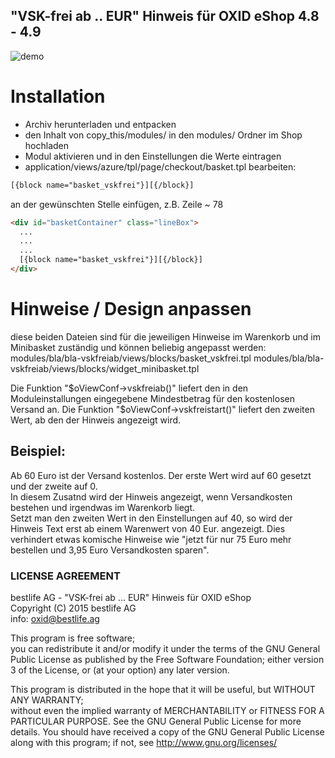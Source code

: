 ## "VSK-frei ab .. EUR" Hinweis für OXID eShop 4.8 - 4.9

![demo](https://raw.githubusercontent.com/vanilla-thunder/bla-vskfreiab/screenshot/bla-vskfreiab.png)

# Installation
- Archiv herunterladen und entpacken
- den Inhalt von copy_this/modules/ in den modules/ Ordner im Shop hochladen
- Modul aktivieren und in den Einstellungen die Werte eintragen
- application/views/azure/tpl/page/checkout/basket.tpl bearbeiten:
```html
[{block name="basket_vskfrei"}][{/block}]
```
an der gewünschten Stelle einfügen, z.B. Zeile ~ 78 
```html
<div id="basketContainer" class="lineBox">
  ...
  ...
  ...
  [{block name="basket_vskfrei"}][{/block}]
</div>
```


# Hinweise / Design anpassen
diese beiden Dateien sind für die jeweiligen Hinweise im Warenkorb und im Minibasket zuständig und können beliebig angepasst werden:
modules/bla/bla-vskfreiab/views/blocks/basket_vskfrei.tpl
modules/bla/bla-vskfreiab/views/blocks/widget_minibasket.tpl

Die Funktion "$oViewConf->vskfreiab()" liefert den in den Moduleinstallungen eingegebene Mindestbetrag für den kostenlosen Versand an.  
Die Funktion "$oViewConf->vskfreistart()" liefert den zweiten Wert, ab den der Hinweis angezeigt wird.

## Beispiel:
Ab 60 Euro ist der Versand kostenlos. Der erste Wert wird auf 60 gesetzt und der zweite auf 0.  
In diesem Zusatnd wird der Hinweis angezeigt, wenn Versandkosten bestehen und irgendwas im Warenkorb liegt.  
Setzt man den zweiten Wert in den Einstellungen auf 40, so wird der Hinweis Text erst ab einem Warenwert von 40 Eur. angezeigt.
Dies verhindert etwas komische Hinweise wie "jetzt für nur 75 Euro mehr bestellen und 3,95 Euro Versandkosten sparen".


### LICENSE AGREEMENT 
   bestlife AG - "VSK-frei ab ... EUR" Hinweis für OXID eShop  
   Copyright (C) 2015  bestlife AG  
   info:  oxid@bestlife.ag  
  
   This program is free software;  
   you can redistribute it and/or modify it under the terms of the GNU General Public License as published by the Free Software Foundation;
   either version 3 of the License, or (at your option) any later version.
  
   This program is distributed in the hope that it will be useful, but WITHOUT ANY WARRANTY;  
   without even the implied warranty of MERCHANTABILITY or FITNESS FOR A PARTICULAR PURPOSE. See the GNU General Public License for more details.
   You should have received a copy of the GNU General Public License along with this program; if not, see <http://www.gnu.org/licenses/>
